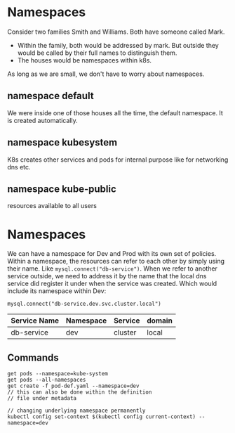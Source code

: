 # Namespaces
Consider two families Smith and Williams. Both have someone called Mark.
- Within the family, both would be addressed by mark. But outside they would be called by their full names to distinguish them.
- The houses would be namespaces within k8s.

As long as we are small, we don't have to worry about namespaces.

## namespace default
We were inside one of those houses all the time, the default namespace. It is created automatically.

## namespace kubesystem
K8s creates other services and pods for internal purpose like for  networking dns etc.

## namespace kube-public
resources available to all users

# Namespaces
We can have a namespace for Dev and Prod with its own set of policies.
Within a namespace, the resources can refer to each other by simply using their name. Like `mysql.connect("db-service")`.
When we refer to another service outside, we need to address it by the name that the local dns service did register it under when the service was created. Which would include its namespace within Dev:

```mysql.connect("db-service.dev.svc.cluster.local")```

| Service Name | Namespace | Service | domain
| -- | -- | -- | --
| db-service | dev | cluster | local

## Commands
```
get pods --namespace=kube-system
get pods --all-namespaces
get create -f pod-def.yaml --namespace=dev
// this can also be done within the definition 
// file under metadata

// changing underlying namespace permanently
kubectl config set-context $(kubectl config current-context) -- namespace=dev
```
